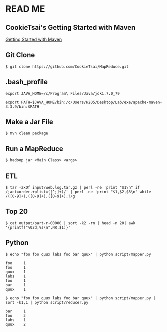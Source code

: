 # READ ME

## CookieTsai's Getting Started with Maven

[Getting Started with Maven](http://tsai-cookie.blogspot.tw/2016/03/getting-started-with-maven.html)

## Git Clone

```
$ git clone https://github.com/CookieTsai/MapReduce.git
```

## .bash_profile

```
export JAVA_HOME=/c/Program\ Files/Java/jdk1.7.0_79

export PATH=$JAVA_HOME/bin:/c/Users/H205/Desktop/Lab/exe/apache-maven-3.3.9/bin:$PATH
```

## Make a Jar File

```
$ mvn clean package
```

## Run a MapReduce

```
$ hadoop jar <Main Class> <args>
```

## ETL 

```
$ tar -zxOf input/web.log.tar.gz | perl -ne 'print "$1\n" if /;act=order.+plist=([^;]+)/' | perl -ne 'print "$1,$2,$3\n" while /([0-9]+),([0-9]+),([0-9]+),?/g'
```

## Top 20

```
$ cat output/part-r-00000 | sort -k2 -rn | head -n 20| awk '{printf("%02d,%s\n",NR,$1)}'
```

## Python

```
$ echo "foo foo quux labs foo bar quux" | python script/mapper.py
```

```
foo     1
foo     1
quux    1
labs    1
foo     1
bar     1
quux    1
```

```
$ echo "foo foo quux labs foo bar quux" | python script/mapper.py | sort -k1,1 | python script/reducer.py
```

```
bar     1
foo     3
labs    1
quux    2
```
